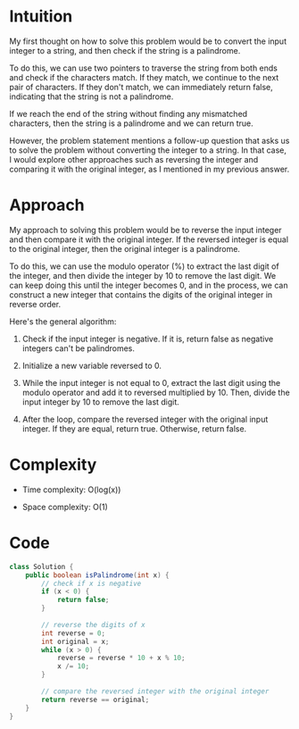 # Intuition
My first thought on how to solve this problem would be to convert the input integer to a string, and then check if the string is a palindrome.

To do this, we can use two pointers to traverse the string from both ends and check if the characters match. If they match, we continue to the next pair of characters. If they don't match, we can immediately return false, indicating that the string is not a palindrome.

If we reach the end of the string without finding any mismatched characters, then the string is a palindrome and we can return true.

However, the problem statement mentions a follow-up question that asks us to solve the problem without converting the integer to a string. In that case, I would explore other approaches such as reversing the integer and comparing it with the original integer, as I mentioned in my previous answer.

# Approach
My approach to solving this problem would be to reverse the input integer and then compare it with the original integer. If the reversed integer is equal to the original integer, then the original integer is a palindrome.

To do this, we can use the modulo operator (%) to extract the last digit of the integer, and then divide the integer by 10 to remove the last digit. We can keep doing this until the integer becomes 0, and in the process, we can construct a new integer that contains the digits of the original integer in reverse order.

Here's the general algorithm:

1. Check if the input integer is negative. If it is, return false as negative integers can't be palindromes.

2. Initialize a new variable reversed to 0.

3. While the input integer is not equal to 0, extract the last digit using the modulo operator and add it to reversed multiplied by 10. Then, divide the input integer by 10 to remove the last digit.

4. After the loop, compare the reversed integer with the original input integer. If they are equal, return true. Otherwise, return false.

# Complexity
- Time complexity: O(log(x))

- Space complexity: O(1)

# Code
```java
class Solution {
    public boolean isPalindrome(int x) {
        // check if x is negative
        if (x < 0) {
            return false;
        }
        
        // reverse the digits of x
        int reverse = 0;
        int original = x;
        while (x > 0) {
            reverse = reverse * 10 + x % 10;
            x /= 10;
        }
        
        // compare the reversed integer with the original integer
        return reverse == original;
    }
}
```
